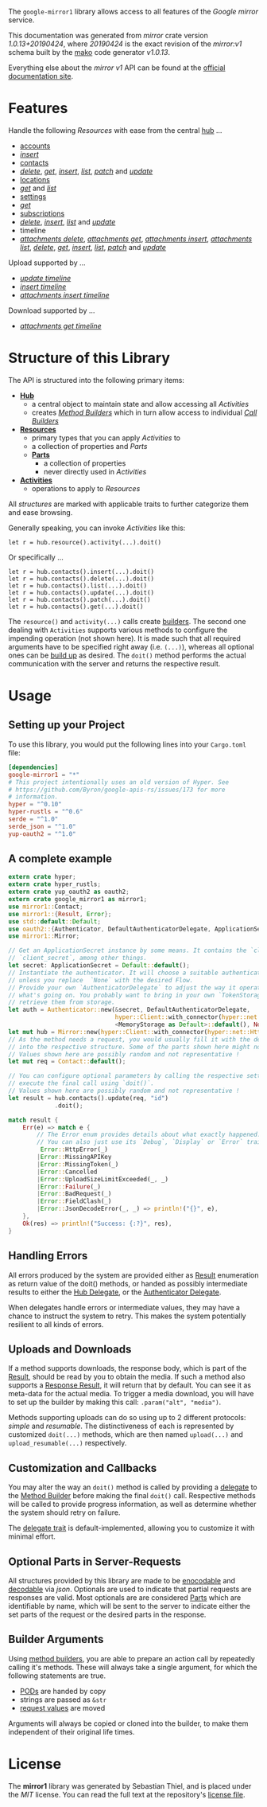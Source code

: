 <!---
DO NOT EDIT !
This file was generated automatically from 'src/mako/api/README.md.mako'
DO NOT EDIT !
-->
The `google-mirror1` library allows access to all features of the *Google mirror* service.

This documentation was generated from *mirror* crate version *1.0.13+20190424*, where *20190424* is the exact revision of the *mirror:v1* schema built by the [mako](http://www.makotemplates.org/) code generator *v1.0.13*.

Everything else about the *mirror* *v1* API can be found at the
[official documentation site](https://developers.google.com/glass).
# Features

Handle the following *Resources* with ease from the central [hub](https://docs.rs/google-mirror1/1.0.13+20190424/google_mirror1/struct.Mirror.html) ... 

* [accounts](https://docs.rs/google-mirror1/1.0.13+20190424/google_mirror1/struct.Account.html)
 * [*insert*](https://docs.rs/google-mirror1/1.0.13+20190424/google_mirror1/struct.AccountInsertCall.html)
* [contacts](https://docs.rs/google-mirror1/1.0.13+20190424/google_mirror1/struct.Contact.html)
 * [*delete*](https://docs.rs/google-mirror1/1.0.13+20190424/google_mirror1/struct.ContactDeleteCall.html), [*get*](https://docs.rs/google-mirror1/1.0.13+20190424/google_mirror1/struct.ContactGetCall.html), [*insert*](https://docs.rs/google-mirror1/1.0.13+20190424/google_mirror1/struct.ContactInsertCall.html), [*list*](https://docs.rs/google-mirror1/1.0.13+20190424/google_mirror1/struct.ContactListCall.html), [*patch*](https://docs.rs/google-mirror1/1.0.13+20190424/google_mirror1/struct.ContactPatchCall.html) and [*update*](https://docs.rs/google-mirror1/1.0.13+20190424/google_mirror1/struct.ContactUpdateCall.html)
* [locations](https://docs.rs/google-mirror1/1.0.13+20190424/google_mirror1/struct.Location.html)
 * [*get*](https://docs.rs/google-mirror1/1.0.13+20190424/google_mirror1/struct.LocationGetCall.html) and [*list*](https://docs.rs/google-mirror1/1.0.13+20190424/google_mirror1/struct.LocationListCall.html)
* [settings](https://docs.rs/google-mirror1/1.0.13+20190424/google_mirror1/struct.Setting.html)
 * [*get*](https://docs.rs/google-mirror1/1.0.13+20190424/google_mirror1/struct.SettingGetCall.html)
* [subscriptions](https://docs.rs/google-mirror1/1.0.13+20190424/google_mirror1/struct.Subscription.html)
 * [*delete*](https://docs.rs/google-mirror1/1.0.13+20190424/google_mirror1/struct.SubscriptionDeleteCall.html), [*insert*](https://docs.rs/google-mirror1/1.0.13+20190424/google_mirror1/struct.SubscriptionInsertCall.html), [*list*](https://docs.rs/google-mirror1/1.0.13+20190424/google_mirror1/struct.SubscriptionListCall.html) and [*update*](https://docs.rs/google-mirror1/1.0.13+20190424/google_mirror1/struct.SubscriptionUpdateCall.html)
* timeline
 * [*attachments delete*](https://docs.rs/google-mirror1/1.0.13+20190424/google_mirror1/struct.TimelineAttachmentDeleteCall.html), [*attachments get*](https://docs.rs/google-mirror1/1.0.13+20190424/google_mirror1/struct.TimelineAttachmentGetCall.html), [*attachments insert*](https://docs.rs/google-mirror1/1.0.13+20190424/google_mirror1/struct.TimelineAttachmentInsertCall.html), [*attachments list*](https://docs.rs/google-mirror1/1.0.13+20190424/google_mirror1/struct.TimelineAttachmentListCall.html), [*delete*](https://docs.rs/google-mirror1/1.0.13+20190424/google_mirror1/struct.TimelineDeleteCall.html), [*get*](https://docs.rs/google-mirror1/1.0.13+20190424/google_mirror1/struct.TimelineGetCall.html), [*insert*](https://docs.rs/google-mirror1/1.0.13+20190424/google_mirror1/struct.TimelineInsertCall.html), [*list*](https://docs.rs/google-mirror1/1.0.13+20190424/google_mirror1/struct.TimelineListCall.html), [*patch*](https://docs.rs/google-mirror1/1.0.13+20190424/google_mirror1/struct.TimelinePatchCall.html) and [*update*](https://docs.rs/google-mirror1/1.0.13+20190424/google_mirror1/struct.TimelineUpdateCall.html)


Upload supported by ...

* [*update timeline*](https://docs.rs/google-mirror1/1.0.13+20190424/google_mirror1/struct.TimelineUpdateCall.html)
* [*insert timeline*](https://docs.rs/google-mirror1/1.0.13+20190424/google_mirror1/struct.TimelineInsertCall.html)
* [*attachments insert timeline*](https://docs.rs/google-mirror1/1.0.13+20190424/google_mirror1/struct.TimelineAttachmentInsertCall.html)

Download supported by ...

* [*attachments get timeline*](https://docs.rs/google-mirror1/1.0.13+20190424/google_mirror1/struct.TimelineAttachmentGetCall.html)



# Structure of this Library

The API is structured into the following primary items:

* **[Hub](https://docs.rs/google-mirror1/1.0.13+20190424/google_mirror1/struct.Mirror.html)**
    * a central object to maintain state and allow accessing all *Activities*
    * creates [*Method Builders*](https://docs.rs/google-mirror1/1.0.13+20190424/google_mirror1/trait.MethodsBuilder.html) which in turn
      allow access to individual [*Call Builders*](https://docs.rs/google-mirror1/1.0.13+20190424/google_mirror1/trait.CallBuilder.html)
* **[Resources](https://docs.rs/google-mirror1/1.0.13+20190424/google_mirror1/trait.Resource.html)**
    * primary types that you can apply *Activities* to
    * a collection of properties and *Parts*
    * **[Parts](https://docs.rs/google-mirror1/1.0.13+20190424/google_mirror1/trait.Part.html)**
        * a collection of properties
        * never directly used in *Activities*
* **[Activities](https://docs.rs/google-mirror1/1.0.13+20190424/google_mirror1/trait.CallBuilder.html)**
    * operations to apply to *Resources*

All *structures* are marked with applicable traits to further categorize them and ease browsing.

Generally speaking, you can invoke *Activities* like this:

```Rust,ignore
let r = hub.resource().activity(...).doit()
```

Or specifically ...

```ignore
let r = hub.contacts().insert(...).doit()
let r = hub.contacts().delete(...).doit()
let r = hub.contacts().list(...).doit()
let r = hub.contacts().update(...).doit()
let r = hub.contacts().patch(...).doit()
let r = hub.contacts().get(...).doit()
```

The `resource()` and `activity(...)` calls create [builders][builder-pattern]. The second one dealing with `Activities` 
supports various methods to configure the impending operation (not shown here). It is made such that all required arguments have to be 
specified right away (i.e. `(...)`), whereas all optional ones can be [build up][builder-pattern] as desired.
The `doit()` method performs the actual communication with the server and returns the respective result.

# Usage

## Setting up your Project

To use this library, you would put the following lines into your `Cargo.toml` file:

```toml
[dependencies]
google-mirror1 = "*"
# This project intentionally uses an old version of Hyper. See
# https://github.com/Byron/google-apis-rs/issues/173 for more
# information.
hyper = "^0.10"
hyper-rustls = "^0.6"
serde = "^1.0"
serde_json = "^1.0"
yup-oauth2 = "^1.0"
```

## A complete example

```Rust
extern crate hyper;
extern crate hyper_rustls;
extern crate yup_oauth2 as oauth2;
extern crate google_mirror1 as mirror1;
use mirror1::Contact;
use mirror1::{Result, Error};
use std::default::Default;
use oauth2::{Authenticator, DefaultAuthenticatorDelegate, ApplicationSecret, MemoryStorage};
use mirror1::Mirror;

// Get an ApplicationSecret instance by some means. It contains the `client_id` and 
// `client_secret`, among other things.
let secret: ApplicationSecret = Default::default();
// Instantiate the authenticator. It will choose a suitable authentication flow for you, 
// unless you replace  `None` with the desired Flow.
// Provide your own `AuthenticatorDelegate` to adjust the way it operates and get feedback about 
// what's going on. You probably want to bring in your own `TokenStorage` to persist tokens and
// retrieve them from storage.
let auth = Authenticator::new(&secret, DefaultAuthenticatorDelegate,
                              hyper::Client::with_connector(hyper::net::HttpsConnector::new(hyper_rustls::TlsClient::new())),
                              <MemoryStorage as Default>::default(), None);
let mut hub = Mirror::new(hyper::Client::with_connector(hyper::net::HttpsConnector::new(hyper_rustls::TlsClient::new())), auth);
// As the method needs a request, you would usually fill it with the desired information
// into the respective structure. Some of the parts shown here might not be applicable !
// Values shown here are possibly random and not representative !
let mut req = Contact::default();

// You can configure optional parameters by calling the respective setters at will, and
// execute the final call using `doit()`.
// Values shown here are possibly random and not representative !
let result = hub.contacts().update(req, "id")
             .doit();

match result {
    Err(e) => match e {
        // The Error enum provides details about what exactly happened.
        // You can also just use its `Debug`, `Display` or `Error` traits
         Error::HttpError(_)
        |Error::MissingAPIKey
        |Error::MissingToken(_)
        |Error::Cancelled
        |Error::UploadSizeLimitExceeded(_, _)
        |Error::Failure(_)
        |Error::BadRequest(_)
        |Error::FieldClash(_)
        |Error::JsonDecodeError(_, _) => println!("{}", e),
    },
    Ok(res) => println!("Success: {:?}", res),
}

```
## Handling Errors

All errors produced by the system are provided either as [Result](https://docs.rs/google-mirror1/1.0.13+20190424/google_mirror1/enum.Result.html) enumeration as return value of 
the doit() methods, or handed as possibly intermediate results to either the 
[Hub Delegate](https://docs.rs/google-mirror1/1.0.13+20190424/google_mirror1/trait.Delegate.html), or the [Authenticator Delegate](https://docs.rs/yup-oauth2/*/yup_oauth2/trait.AuthenticatorDelegate.html).

When delegates handle errors or intermediate values, they may have a chance to instruct the system to retry. This 
makes the system potentially resilient to all kinds of errors.

## Uploads and Downloads
If a method supports downloads, the response body, which is part of the [Result](https://docs.rs/google-mirror1/1.0.13+20190424/google_mirror1/enum.Result.html), should be
read by you to obtain the media.
If such a method also supports a [Response Result](https://docs.rs/google-mirror1/1.0.13+20190424/google_mirror1/trait.ResponseResult.html), it will return that by default.
You can see it as meta-data for the actual media. To trigger a media download, you will have to set up the builder by making
this call: `.param("alt", "media")`.

Methods supporting uploads can do so using up to 2 different protocols: 
*simple* and *resumable*. The distinctiveness of each is represented by customized 
`doit(...)` methods, which are then named `upload(...)` and `upload_resumable(...)` respectively.

## Customization and Callbacks

You may alter the way an `doit()` method is called by providing a [delegate](https://docs.rs/google-mirror1/1.0.13+20190424/google_mirror1/trait.Delegate.html) to the 
[Method Builder](https://docs.rs/google-mirror1/1.0.13+20190424/google_mirror1/trait.CallBuilder.html) before making the final `doit()` call. 
Respective methods will be called to provide progress information, as well as determine whether the system should 
retry on failure.

The [delegate trait](https://docs.rs/google-mirror1/1.0.13+20190424/google_mirror1/trait.Delegate.html) is default-implemented, allowing you to customize it with minimal effort.

## Optional Parts in Server-Requests

All structures provided by this library are made to be [enocodable](https://docs.rs/google-mirror1/1.0.13+20190424/google_mirror1/trait.RequestValue.html) and 
[decodable](https://docs.rs/google-mirror1/1.0.13+20190424/google_mirror1/trait.ResponseResult.html) via *json*. Optionals are used to indicate that partial requests are responses 
are valid.
Most optionals are are considered [Parts](https://docs.rs/google-mirror1/1.0.13+20190424/google_mirror1/trait.Part.html) which are identifiable by name, which will be sent to 
the server to indicate either the set parts of the request or the desired parts in the response.

## Builder Arguments

Using [method builders](https://docs.rs/google-mirror1/1.0.13+20190424/google_mirror1/trait.CallBuilder.html), you are able to prepare an action call by repeatedly calling it's methods.
These will always take a single argument, for which the following statements are true.

* [PODs][wiki-pod] are handed by copy
* strings are passed as `&str`
* [request values](https://docs.rs/google-mirror1/1.0.13+20190424/google_mirror1/trait.RequestValue.html) are moved

Arguments will always be copied or cloned into the builder, to make them independent of their original life times.

[wiki-pod]: http://en.wikipedia.org/wiki/Plain_old_data_structure
[builder-pattern]: http://en.wikipedia.org/wiki/Builder_pattern
[google-go-api]: https://github.com/google/google-api-go-client

# License
The **mirror1** library was generated by Sebastian Thiel, and is placed 
under the *MIT* license.
You can read the full text at the repository's [license file][repo-license].

[repo-license]: https://github.com/Byron/google-apis-rsblob/master/LICENSE.md
